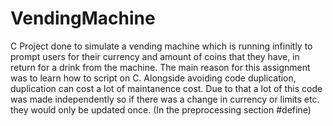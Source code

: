 # VendingMachine
C Project done to simulate a vending machine which is running infinitly to prompt users for their currency and amount of coins that they have, in return for a drink from the machine.
The main reason for this assignment was to learn how to script on C.
Alongside avoiding code duplication, duplication can cost a lot of maintanence cost.
Due to that a lot of this code was made independently so if there was a change in currency or limits etc. they would only be updated once. (In the preprocessing section #define)
